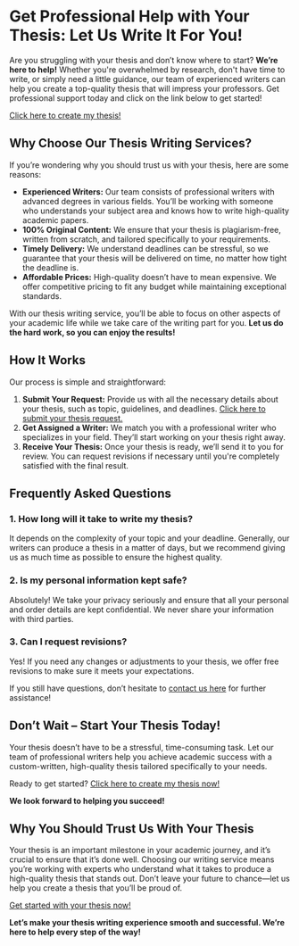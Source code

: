 # Get Professional Help with Your Thesis: Let Us Write It For You!

Are you struggling with your thesis and don’t know where to start? **We’re here to help!** Whether you're overwhelmed by research, don't have time to write, or simply need a little guidance, our team of experienced writers can help you create a top-quality thesis that will impress your professors. Get professional support today and click on the link below to get started!

[Click here to create my thesis!](https://tinyurl.com/topessay?keyword=create+my+thesis)

## Why Choose Our Thesis Writing Services?

If you’re wondering why you should trust us with your thesis, here are some reasons:

- **Experienced Writers:** Our team consists of professional writers with advanced degrees in various fields. You’ll be working with someone who understands your subject area and knows how to write high-quality academic papers.
- **100% Original Content:** We ensure that your thesis is plagiarism-free, written from scratch, and tailored specifically to your requirements.
- **Timely Delivery:** We understand deadlines can be stressful, so we guarantee that your thesis will be delivered on time, no matter how tight the deadline is.
- **Affordable Prices:** High-quality doesn’t have to mean expensive. We offer competitive pricing to fit any budget while maintaining exceptional standards.

With our thesis writing service, you’ll be able to focus on other aspects of your academic life while we take care of the writing part for you. **Let us do the hard work, so you can enjoy the results!**

## How It Works

Our process is simple and straightforward:

1. **Submit Your Request:** Provide us with all the necessary details about your thesis, such as topic, guidelines, and deadlines. [Click here to submit your thesis request.](https://tinyurl.com/topessay?keyword=create+my+thesis)
2. **Get Assigned a Writer:** We match you with a professional writer who specializes in your field. They’ll start working on your thesis right away.
3. **Receive Your Thesis:** Once your thesis is ready, we’ll send it to you for review. You can request revisions if necessary until you're completely satisfied with the final result.

## Frequently Asked Questions

### 1. How long will it take to write my thesis?

It depends on the complexity of your topic and your deadline. Generally, our writers can produce a thesis in a matter of days, but we recommend giving us as much time as possible to ensure the highest quality.

### 2. Is my personal information kept safe?

Absolutely! We take your privacy seriously and ensure that all your personal and order details are kept confidential. We never share your information with third parties.

### 3. Can I request revisions?

Yes! If you need any changes or adjustments to your thesis, we offer free revisions to make sure it meets your expectations.

If you still have questions, don’t hesitate to [contact us here](https://tinyurl.com/topessay?keyword=create+my+thesis) for further assistance!

## Don’t Wait – Start Your Thesis Today!

Your thesis doesn’t have to be a stressful, time-consuming task. Let our team of professional writers help you achieve academic success with a custom-written, high-quality thesis tailored specifically to your needs.

Ready to get started? [Click here to create my thesis now!](https://tinyurl.com/topessay?keyword=create+my+thesis)

**We look forward to helping you succeed!**

## Why You Should Trust Us With Your Thesis

Your thesis is an important milestone in your academic journey, and it’s crucial to ensure that it’s done well. Choosing our writing service means you’re working with experts who understand what it takes to produce a high-quality thesis that stands out. Don’t leave your future to chance—let us help you create a thesis that you’ll be proud of.

[Get started with your thesis now!](https://tinyurl.com/topessay?keyword=create+my+thesis)

**Let’s make your thesis writing experience smooth and successful. We’re here to help every step of the way!**
